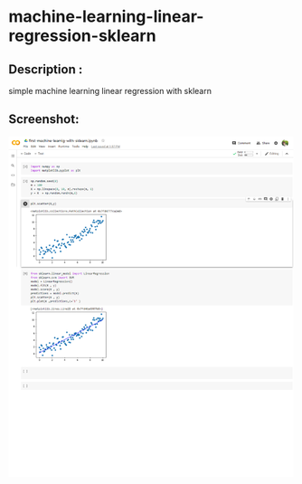 # machine-learning-linear-regression-sklearn

## Description : 
simple machine learning linear regression with sklearn

## Screenshot:
<img src='screenshot.png'>
